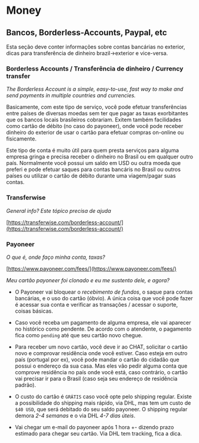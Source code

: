 # Money

## Bancos, Borderless-Accounts, Paypal, etc

Esta seção deve conter informações sobre contas bancárias no exterior, dicas para transferência de dinheiro brazil->exterior e vice-versa.

### Borderless Accounts / Transferência de dinheiro / Currency transfer

*The Borderless Account is a simple, easy-to-use, fast way to make and send payments in multiple countries and currencies.*

Basicamente, com este tipo de serviço, você pode efetuar transferências entre países de diversas moedas sem ter que pagar as taxas exorbitantes que os bancos locais brasileiros cobrariam. Exitem também facilidades como cartão de débito (no caso do payoneer), onde você pode receber dinheiro do exterior de usar o cartão para efetuar compras on-online ou fisicamente.

Este tipo de conta é muito útil para quem presta serviços para alguma empresa gringa e precisa receber o dinheiro no Brasil ou em qualquer outro país. Normalmente você possui um saldo em USD ou outra moeda que preferi e pode efetuar saques para contas bancáris no Brasil ou outros países ou utilizar o cartão de débito durante uma viagem/pagar suas contas.

### Transferwise

*General info? Este tópico precisa de ajuda*

[https://transferwise.com/borderless-account/](https://transferwise.com/borderless-account/)

### Payoneer

*O que é, onde faço minha conta, taxas?*

[https://www.payoneer.com/fees/](https://www.payoneer.com/fees/)


*Meu cartão payoneer foi clonado e eu me sustento dele, e agora?*

- O Payoneer vai bloquear o *recebimento de fundos*, o saque para contas bancárias, e o uso do cartão (óbvio). A única coisa que você pode fazer é acessar sua conta e verificar as transações / acessar o suporte, coisas básicas.

- Caso você receba um pagamento de alguma empresa, ele vai aparecer no histórico como pendente. De acordo com o atendente, o pagamento fica como `pending` até que seu cartão novo chegue.

- Para receber um novo cartão, você deve ir ao CHAT, solicitar o cartão novo e comprovar residência onde você estiver. Caso esteja em outro país (portugal por ex), você pode mandar o cartão do cidadão que possui o endereço da sua casa. Mas eles vão pedir alguma conta que comprove residência no país onde você está, caso contrário, o cartão vai precisar ir para o Brasil (caso seja seu endereço de residência padrão).

- O custo do cartão é `GRÁTIS` caso você opte pelo shipping regular. Existe a possibilidade do shipping mais rápido, via DHL, mas tem um custo de `$40 USD`, que será debitado do seu saldo payoneer. O shipping regular demora *2-4 semanas* e o via DHL *4-7 dias úteis*.

- Vai chegar um e-mail do payoneer após 1 hora +- dizendo prazo estimado para chegar seu cartão. Via DHL tem tracking, fica a dica.
